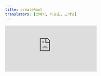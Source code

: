 ```yaml
---
title: createRoot
translators: [안예지, 이승효, 고석영]
---
```

<iframe 
  style={{aspectRatio: 1.7778, width: '100%'}} 
  src="https://www.youtube.com/embed/playlist?list=PLjQV3hketAJkh6BEl0n4PDS_2fBd0cS9v&index=70&start=0"
  title="YouTube video player" 
  frameBorder="0" 
/>

<Intro>

`createRoot` lets you create a root to display React components inside a browser DOM node.
<Trans>`createRoot`로 브라우저 DOM 노드 안에 React 컴포넌트를 표시하는 루트를 생성할 수 있습니다.</Trans>

```js
const root = createRoot(domNode, options?)
```

</Intro>

<InlineToc />

---

## Reference<Trans>참조</Trans> {/*reference*/}

### `createRoot(domNode, options?)` {/*createroot*/}

Call `createRoot` to create a React root for displaying content inside a browser DOM element.
<Trans>`createRoot`를 호출하면 브라우저 DOM 엘리먼트 안에 콘텐츠를 표시할 수 있는 React 루트를 생성합니다.</Trans>

```js
import { createRoot } from 'react-dom/client';

const domNode = document.getElementById('root');
const root = createRoot(domNode);
```

React will create a root for the `domNode`, and take over managing the DOM inside it. After you've created a root, you need to call [`root.render`](#root-render) to display a React component inside of it:
<Trans>React는 `domNode`에 대한 루트를 생성하고 그 안에 있는 DOM을 관리합니다. 루트를 생성한 후에는 [`root.render`](#root-render)를 호출해 그 안에 React 컴포넌트를 표시해야 합니다:</Trans>

```js
root.render(<App />);
```

An app fully built with React will usually only have one `createRoot` call for its root component. A page that uses "sprinkles" of React for parts of the page may have as many separate roots as needed.
<Trans>온전히 React만으로 빌드된 앱에서는 일반적으로 루트 컴포넌트에 대한 `createRoot` 호출이 하나만 있습니다. 페이지의 일부에 React를 "뿌려서" 사용하는 페이지의 경우에는 루트를 필요한 만큼 많이 작성할 수도 있습니다.</Trans>

[See more examples below.](#usage)
<Trans>[아래에서 더 많은 예시를 확인하세요.](#usage)</Trans>

#### Parameters<Trans>매개변수</Trans> {/*parameters*/}

* `domNode`: A [DOM element.](https://developer.mozilla.org/en-US/docs/Web/API/Element) React will create a root for this DOM element and allow you to call functions on the root, such as `render` to display rendered React content.
<Trans>`domNode`: [DOM 엘리먼트.](https://developer.mozilla.org/en-US/docs/Web/API/Element) React는 이 DOM 엘리먼트에 대한 루트를 생성하고 렌더링된 React 콘텐츠를 표시하는 `render`와 같은 함수를 루트에서 호출할 수 있도록 합니다.</Trans>

* **optional** `options`: An object with options for this React root.
<Trans outdent>**선택적** `options`: 이 React 루트에 대한 옵션이 있는 객체입니다.</Trans>

  * **optional** `onRecoverableError`: Callback called when React automatically recovers from errors.
  <Trans>**선택적**  `onRecoverableError`: React가 오류로부터 자동으로 복구될 때 호출되는 콜백.</Trans>

  * **optional** `identifierPrefix`: A string prefix React uses for IDs generated by [`useId`.](/reference/react/useId) Useful to avoid conflicts when using multiple roots on the same page.
  <Trans>**선택적** `identifierPrefix` : React가 [`useId`](/reference/react/useId)에 의해 생성된 ID에 사용하는 문자열 접두사. 같은 페이지에서 여러개의 루트를 사용할 때 충돌을 피하는 데 유용합니다.</Trans>

#### Returns<Trans>반환값</Trans> {/*returns*/}

`createRoot` returns an object with two methods: [`render`](#root-render) and [`unmount`.](#root-unmount)
<Trans>`createRoot`는 [`render`](#root-render)와 [`unmount`](#root-unmount) 두 가지 메서드가 있는 객체를 반환합니다.</Trans>

#### Caveats<Trans>주의사항</Trans> {/*caveats*/}
* If your app is server-rendered, using `createRoot()` is not supported. Use [`hydrateRoot()`](/reference/react-dom/client/hydrateRoot) instead.
<Trans>앱이 서버에서 렌더링되는 경우 `createRoot()`는 사용할 수 없습니다. 대신 [`hydrateRoot()`](/reference/react-dom/client/hydrateRoot)를 사용하세요.</Trans>

* You'll likely have only one `createRoot` call in your app. If you use a framework, it might do this call for you.
<Trans>앱에 `createRoot` 호출이 오직 하나만 있을 가능성이 높습니다. 프레임워크를 사용하는 경우 프레임워크가 이 호출을 대신 수행할 수도 있습니다.</Trans>

* When you want to render a piece of JSX in a different part of the DOM tree that isn't a child of your component (for example, a modal or a tooltip), use [`createPortal`](/reference/react-dom/createPortal) instead of `createRoot`.
<Trans>컴포넌트의 자식이 아닌 DOM 트리의 다른 부분(예: 모달 또는 툴팁)에 JSX 조각을 렌더링하려는 경우, `createRoot` 대신 [`createPortal`](/reference/react-dom/createPortal)을 사용하세요.</Trans>

---

### `root.render(reactNode)` {/*root-render*/}

Call `root.render` to display a piece of [JSX](/learn/writing-markup-with-jsx) ("React node") into the React root's browser DOM node.
<Trans>`root.render`를 호출하여 [JSX](/learn/writing-markup-with-jsx) 조각("React 노드")을 React 루트의 브라우저 DOM 노드에 표시합니다.</Trans>

```js
root.render(<App />);
```

React will display `<App />` in the `root`, and take over managing the DOM inside it.
<Trans>React는 `root`에 `<App />`을 표시하고 그 안에 있는 DOM을 관리합니다.</Trans>

[See more examples below.](#usage)
<Trans>[아래에서 더 많은 예시를 확인하세요.](#usage)</Trans>

#### Parameters<Trans>매개변수</Trans> {/*root-render-parameters*/}

* `reactNode`: A *React node* that you want to display. This will usually be a piece of JSX like `<App />`, but you can also pass a React element constructed with [`createElement()`](/reference/react/createElement), a string, a number, `null`, or `undefined`.
<Trans outdent>`reactNode`: 표시하려는 *React 노드*. 일반적으로 `<App />`과 같은 JSX 조각이 되지만, [`createElement()`](/reference/react/createElement)로 작성한 React 엘리먼트, 문자열, 숫자, `null`, `undefined` 등을 전달할 수도 있습니다.</Trans>

#### Returns<Trans>반환값</Trans> {/*root-render-returns*/}

`root.render` returns `undefined`.
<Trans>`root.render` 는 `undefined`를 반환합니다.</Trans>

#### Caveats<Trans>주의사항</Trans> {/*root-render-caveats*/}

* The first time you call `root.render`, React will clear all the existing HTML content inside the React root before rendering the React component into it.
<Trans>`root.render`를 처음 호출하면 React는 React 컴포넌트를 렌더링하기 전에 React 루트 내부의 모든 기존 HTML 콘텐츠를 지웁니다.</Trans>

* If your root's DOM node contains HTML generated by React on the server or during the build, use [`hydrateRoot()`](/reference/react-dom/client/hydrateRoot) instead, which attaches the event handlers to the existing HTML.
<Trans>서버에서 또는 빌드 중에 React에 의해 생성된 HTML이 루트의 DOM 노드에 포함된 경우, 대신 이벤트 핸들러를 기존 HTML에 첨부하는 [`hydrateRoot()`](/reference/react-dom/client/hydrateRoot)를 사용하세요.</Trans>

* If you call `render` on the same root more than once, React will update the DOM as necessary to reflect the latest JSX you passed. React will decide which parts of the DOM can be reused and which need to be recreated by ["matching it up"](/learn/preserving-and-resetting-state) with the previously rendered tree. Calling `render` on the same root again is similar to calling the [`set` function](/reference/react/useState#setstate) on the root component: React avoids unnecessary DOM updates.
<Trans>동일한 루트에서 `render`를 두 번 이상 호출하면, React는 필요에 따라 DOM을 업데이트하여 사용자가 전달한 최신 JSX를 반영합니다. React는 이전에 렌더링된 트리와 ["비교"](/learn/preserving-and-resetting-state)해서 재사용할 수 있는 부분과 다시 만들어야 하는 부분을 결정합니다. 동일한 루트에서 `render`를 다시 호출하는 것은 루트 컴포넌트에서 [`set` 함수](/reference/react/useState#setstate)를 호출하는 것과 비슷합니다. React는 불필요한 DOM 업데이트를 피합니다.</Trans>

---

### `root.unmount()` {/*root-unmount*/}

Call `root.unmount` to destroy a rendered tree inside a React root.
<Trans>`root.unmount`를 호출하면 React 루트 내부에서 렌더링된 트리를 삭제합니다.</Trans>

```js
root.unmount();
```

An app fully built with React will usually not have any calls to `root.unmount`.
<Trans>온전히 React만으로 작성된 앱에는 일반적으로 `root.unmount`에 대한 호출이 없습니다.</Trans>

This is mostly useful if your React root's DOM node (or any of its ancestors) may get removed from the DOM by some other code. For example, imagine a jQuery tab panel that removes inactive tabs from the DOM. If a tab gets removed, everything inside it (including the React roots inside) would get removed from the DOM as well. In that case, you need to tell React to "stop" managing the removed root's content by calling `root.unmount`. Otherwise, the components inside the removed root won't know to clean up and free up global resources like subscriptions.
<Trans>이 함수는 React 루트의 DOM 노드(또는 그 조상 노드)가 다른 코드에 의해 DOM에서 제거될 수 있는 경우에 주로 유용합니다. 예를 들어, DOM에서 비활성 탭을 제거하는 jQuery 탭 패널을 상상해 보세요. 탭이 제거되면 그 안에 있는 모든 것(내부의 React 루트를 포함)도 DOM에서 제거됩니다. 이 경우 `root.unmount`를 호출하여 제거된 루트의 콘텐츠 관리를 "중지"하도록 React에 지시해야 합니다. 그렇지 않으면 제거된 루트 내부의 컴포넌트는 구독과 같은 글로벌 리소스를 정리 및 확보하지 않은 채로 머물게 됩니다.</Trans>

Calling `root.unmount` will unmount all the components in the root and "detach" React from the root DOM node, including removing any event handlers or state in the tree. 
<Trans>`root.unmount`를 호출하면 루트에 있는 모든 컴포넌트가 unmount되고, 트리상의 이벤트 핸들러나 state가 제거되며, 루트 DOM 노드에서 React가 "분리"됩니다</Trans>


#### Parameters<Trans>매개변수</Trans> {/*root-unmount-parameters*/}

`root.unmount` does not accept any parameters.
<Trans>`root.unmount`는 매개변수를 받지 않습니다.</Trans>

#### Returns<Trans>반환값</Trans> {/*root-unmount-returns*/}

`root.unmount` returns `undefined`.
<Trans>`root.render`는 `undefined`를 반환합니다.</Trans>


#### Caveats<Trans>주의사항</Trans> {/*root-unmount-caveats*/}

* Calling `root.unmount` will unmount all the components in the tree and "detach" React from the root DOM node.
<Trans>`root.unmount`를 호출하면 트리의 모든 컴포넌트가 unmount되고 루트 DOM 노드에서 React가 "분리"됩니다.</Trans>

* Once you call `root.unmount` you cannot call `root.render` again on the same root. Attempting to call `root.render` on an unmounted root will throw a "Cannot update an unmounted root" error. However, you can create a new root for the same DOM node after the previous root for that node has been unmounted.
<Trans>`root.unmount`를 호출한 후에는 같은 루트에서 `root.render`를 다시 호출할 수 없습니다. unmount된 루트에서 `root.render`를 호출하려고 하면 "unmount된 root를 업데이트할 수 없습니다." 오류가 발생합니다. 그러나 해당 노드의 이전 루트가 unmount된 후 동일한 DOM 노드에 새로운 루트를 만들 수는 있습니다.</Trans>

---

## Usage<Trans>사용법</Trans> {/*usage*/}

### Rendering an app fully built with React<Trans>온전히 React만으로 작성된 앱 렌더링하기</Trans> {/*rendering-an-app-fully-built-with-react*/}

If your app is fully built with React, create a single root for your entire app.
<Trans>앱이 온전히 React만으로 작성된 경우, 전체 앱에 대해 단일 루트를 생성하세요.</Trans>

```js [[1, 3, "document.getElementById('root')"], [2, 4, "<App />"]]
import { createRoot } from 'react-dom/client';

const root = createRoot(document.getElementById('root'));
root.render(<App />);
```

Usually, you only need to run this code once at startup. It will:
<Trans>일반적으로 이 코드는 시작할 때 한 번만 실행하면 됩니다.</Trans>

1. Find the <CodeStep step={1}>browser DOM node</CodeStep> defined in your HTML.
<Trans outdent>HTML에 정의된 <CodeStep step={1}>브라우저 DOM 노드</CodeStep>를 찾으세요.</Trans>

2. Display the <CodeStep step={2}>React component</CodeStep> for your app inside.
<Trans outdent>그 안에 앱의 <CodeStep step={2}>React 컴포넌트</CodeStep>를 표시하세요.</Trans>

<Sandpack>

```html index.html
<!DOCTYPE html>
<html>
  <head><title>My app</title></head>
  <body>
    <!-- This is the DOM node -->
    <div id="root"></div>
  </body>
</html>
```

```js src/index.js active
import { createRoot } from 'react-dom/client';
import App from './App.js';
import './styles.css';

const root = createRoot(document.getElementById('root'));
root.render(<App />);
```

```js src/App.js
import { useState } from 'react';

export default function App() {
  return (
    <>
      <h1>Hello, world!</h1>
      <Counter />
    </>
  );
}

function Counter() {
  const [count, setCount] = useState(0);
  return (
    <button onClick={() => setCount(count + 1)}>
      You clicked me {count} times
    </button>
  );
}
```

</Sandpack>

**If your app is fully built with React, you shouldn't need to create any more roots, or to call [`root.render`](#root-render) again.** 
<Trans>**앱이 온전히 React만으로 작성된 경우, 추가적으로 루트를 더 만들거나 [`root.render`](#root-render)를 다시 호출할 필요가 없습니다.**</Trans>

From this point on, React will manage the DOM of your entire app. To add more components, [nest them inside the `App` component.](/learn/importing-and-exporting-components) When you need to update the UI, each of your components can do this by [using state.](/reference/react/useState) When you need to display extra content like a modal or a tooltip outside the DOM node, [render it with a portal.](/reference/react-dom/createPortal)
<Trans>이 시점부터 React는 전체 앱의 DOM을 관리합니다. 컴포넌트를 더 추가하려면[ `App` 컴포넌트 안에 중첩](/learn/importing-and-exporting-components)시키세요. UI 업데이트는 각 컴포넌트의 [state를 통해](/reference/react/useState) 수행할 수 있습니다. 모달이나 툴팁과 같은 추가 콘텐츠를 DOM 노드 외부에 표시해야 하는 경우 [포털로 렌더링](/reference/react-dom/createPortal)하세요.</Trans>

<Note>

When your HTML is empty, the user sees a blank page until the app's JavaScript code loads and runs:
<Trans>HTML이 비어있으면, 앱의 JavaScript 코드가 로드되고 실행될 때까지 사용자에게 빈 페이지가 표시됩니다:</Trans>

```html
<div id="root"></div>
```

This can feel very slow! To solve this, you can generate the initial HTML from your components [on the server or during the build.](/reference/react-dom/server) Then your visitors can read text, see images, and click links before any of the JavaScript code loads. We recommend [using a framework](/learn/start-a-new-react-project#production-grade-react-frameworks) that does this optimization out of the box. Depending on when it runs, this is called *server-side rendering (SSR)* or *static site generation (SSG).*
<Trans>이것은 매우 느리게 느껴질 수 있습니다! 이 문제를 해결하기 위해 [서버에서 또는 빌드 중에](/reference/react-dom/server) 컴포넌트로부터 초기 HTML을 생성할 수 있습니다. 그러면 방문자는 JavaScript 코드가 로드되기 전에 텍스트를 읽고, 이미지를 보고, 링크를 클릭할 수 있습니다. 이 최적화를 기본적으로 수행하는 [프레임워크를 사용](/learn/start-a-new-react-project#production-grade-react-frameworks)하는 것이 좋습니다. 실행 시점에 따라 이를 *서버측 렌더링(SSR)* 또는 *정적 사이트 생성(SSG)* 이라고 합니다.</Trans>

</Note>

<Pitfall>

**Apps using server rendering or static generation must call [`hydrateRoot`](/reference/react-dom/client/hydrateRoot) instead of `createRoot`.** React will then *hydrate* (reuse) the DOM nodes from your HTML instead of destroying and re-creating them.
<Trans>**서버 렌더링이나 정적 생성을 사용하는 앱은 `createRoot` 대신 [`hydrateRoot`](/reference/react-dom/client/hydrateRoot)를 호출해야 합니다.** 그러면 React는 DOM 노드를 파괴하고 다시 생성하는 대신 HTML으로부터 *hydrate*(재사용)합니다.</Trans>

</Pitfall>

---

### Rendering a page partially built with React<Trans>React로 부분적으로 빌드된 페이지 렌더링하기</Trans> {/*rendering-a-page-partially-built-with-react*/}

If your page [isn't fully built with React](/learn/add-react-to-an-existing-project#using-react-for-a-part-of-your-existing-page), you can call `createRoot` multiple times to create a root for each top-level piece of UI managed by React. You can display different content in each root by calling [`root.render`.](#root-render)
<Trans>페이지가 [React만으로 작성되지 않은 경우](/learn/add-react-to-an-existing-project#using-react-for-a-part-of-your-existing-page), React가 관리하는 각 최상위 UI에 대한 루트를 생성하기 위해 `createRoot`를 여러 번 호출할 수 있습니다. 루트마다 [`root.render`](#root-render)를 호출함으로써 각각 다른 콘텐츠를 표시할 수 있습니다.</Trans>

Here, two different React components are rendered into two DOM nodes defined in the `index.html` file:
<Trans>다음 예시에서는 서로 다른 두 개의 React 컴포넌트가 `index.html` 파일에 정의된 두 개의 DOM 노드에 렌더링됩니다:</Trans>

<Sandpack>

```html public/index.html
<!DOCTYPE html>
<html>
  <head><title>My app</title></head>
  <body>
    <nav id="navigation"></nav>
    <main>
      <p>This paragraph is not rendered by React (open index.html to verify).</p>
      <section id="comments"></section>
    </main>
  </body>
</html>
```

```js src/index.js active
import './styles.css';
import { createRoot } from 'react-dom/client';
import { Comments, Navigation } from './Components.js';

const navDomNode = document.getElementById('navigation');
const navRoot = createRoot(navDomNode); 
navRoot.render(<Navigation />);

const commentDomNode = document.getElementById('comments');
const commentRoot = createRoot(commentDomNode); 
commentRoot.render(<Comments />);
```

```js src/Components.js
export function Navigation() {
  return (
    <ul>
      <NavLink href="/">Home</NavLink>
      <NavLink href="/about">About</NavLink>
    </ul>
  );
}

function NavLink({ href, children }) {
  return (
    <li>
      <a href={href}>{children}</a>
    </li>
  );
}

export function Comments() {
  return (
    <>
      <h2>Comments</h2>
      <Comment text="Hello!" author="Sophie" />
      <Comment text="How are you?" author="Sunil" />
    </>
  );
}

function Comment({ text, author }) {
  return (
    <p>{text} — <i>{author}</i></p>
  );
}
```

```css
nav ul { padding: 0; margin: 0; }
nav ul li { display: inline-block; margin-right: 20px; }
```

</Sandpack>

You could also create a new DOM node with [`document.createElement()`](https://developer.mozilla.org/en-US/docs/Web/API/Document/createElement) and add it to the document manually.
<Trans>[`document.createElement()`](https://developer.mozilla.org/en-US/docs/Web/API/Document/createElement)를 사용하여 새 DOM 노드를 생성하고 문서에 수동으로 추가할 수도 있습니다.</Trans>

```js
const domNode = document.createElement('div');
const root = createRoot(domNode); 
root.render(<Comment />);
document.body.appendChild(domNode); // You can add it anywhere in the document
```

To remove the React tree from the DOM node and clean up all the resources used by it, call [`root.unmount`.](#root-unmount)
<Trans>DOM 노드에서 React 트리를 제거하고 이 트리가 사용하는 모든 리소스를 정리하려면 [`root.unmount`](#root-unmount)를 호출하세요.</Trans>

```js
root.unmount();
```

This is mostly useful if your React components are inside an app written in a different framework.
<Trans>이 기능은 React 컴포넌트가 다른 프레임워크로 작성된 앱 내부에 있는 경우에 주로 유용합니다.</Trans>

---

### Updating a root component<Trans>루트 컴포넌트 업데이트하기</Trans> {/*updating-a-root-component*/}

You can call `render` more than once on the same root. As long as the component tree structure matches up with what was previously rendered, React will [preserve the state.](/learn/preserving-and-resetting-state) Notice how you can type in the input, which means that the updates from repeated `render` calls every second in this example are not destructive:
<Trans>같은 루트에서 `render`를 두 번 이상 호출할 수도 있습니다. 컴포넌트 트리 구조가 이전 렌더링과 일치하는 한, React는 [기존 state를 유지](/learn/preserving-and-resetting-state)합니다. 다음 예제에서 input에 어떻게 타이핑하든 관계 없이, 매 초 반복되는 `render` 호출로 인한 업데이트가 아무런 문제를 일으키지 않음을 주목하세요:</Trans>

<Sandpack>

```js src/index.js active
import { createRoot } from 'react-dom/client';
import './styles.css';
import App from './App.js';

const root = createRoot(document.getElementById('root'));

let i = 0;
setInterval(() => {
  root.render(<App counter={i} />);
  i++;
}, 1000);
```

```js src/App.js
export default function App({counter}) {
  return (
    <>
      <h1>Hello, world! {counter}</h1>
      <input placeholder="Type something here" />
    </>
  );
}
```

</Sandpack>

It is uncommon to call `render` multiple times. Usually, your components will [update state](/reference/react/useState) instead.
<Trans>`render`를 여러번 호출하는 경우는 흔하지 않습니다. 대신 일반적으로 컴포넌트가 [state를 업데이트](/reference/react/useState)합니다.</Trans>

---
## Troubleshooting<Trans>문제 해결</Trans> {/*troubleshooting*/}

### I've created a root, but nothing is displayed<Trans>루트를 생성했는데 아무것도 표시되지 않습니다</Trans> {/*ive-created-a-root-but-nothing-is-displayed*/}

Make sure you haven't forgotten to actually *render* your app into the root:
<Trans>실제로 앱을 루트에 **렌더링**하는 것을 잊지 않았는지 확인하세요:</Trans>

```js {5}
import { createRoot } from 'react-dom/client';
import App from './App.js';

const root = createRoot(document.getElementById('root'));
root.render(<App />);
```

Until you do that, nothing is displayed.
<Trans>`root.render(...)` 명령 없이는 아무것도 표시되지 않습니다.</Trans>

---

### I'm getting an error: "Target container is not a DOM element"<Trans>"대상 컨테이너가 DOM 엘리먼트가 아닙니다" 라는 오류가 발생합니다</Trans> {/*im-getting-an-error-target-container-is-not-a-dom-element*/}

This error means that whatever you're passing to `createRoot` is not a DOM node.
<Trans>이 오류는 `createRoot`에 전달한 것이 DOM 노드가 아님을 의미합니다. </Trans>

If you're not sure what's happening, try logging it:
<Trans>무슨 일이 발생했는지 확실하지 않다면 로깅을 시도해 보세요:</Trans>

```js {2}
const domNode = document.getElementById('root');
console.log(domNode); // ???
const root = createRoot(domNode);
root.render(<App />);
```

For example, if `domNode` is `null`, it means that [`getElementById`](https://developer.mozilla.org/en-US/docs/Web/API/Document/getElementById) returned `null`. This will happen if there is no node in the document with the given ID at the time of your call. There may be a few reasons for it:
<Trans>예를 들어, `domNode`가 `null`이면 [`getElementById`](https://developer.mozilla.org/ko/docs/Web/API/Document/getElementById) 가 `null`을 반환했음을 의미합니다. 이는 호출 시점에 문서에 지정된 ID를 가진 노드가 없는 경우에 발생합니다. 몇 가지 이유가 있을 수 있습니다.</Trans>

1. The ID you're looking for might differ from the ID you used in the HTML file. Check for typos!
<Trans outdent>찾고자 하는 ID가 HTML 파일에서 사용한 ID와 다를 수 있습니다. 오타가 있는지 확인하세요!</Trans>

2. Your bundle's `<script>` tag cannot "see" any DOM nodes that appear *after* it in the HTML.
<Trans outdent>번들의 `<script>` 태그는 HTML에서 그보다 *뒤에* 있는 DOM 노드를 "인식할" 수 없습니다.</Trans>

Another common way to get this error is to write `createRoot(<App />)` instead of `createRoot(domNode)`.
<Trans>또다른 일반적인 사례는 `createRoot(domNode)` 대신 `createRoot(<App />)`으로 작성했을 경우입니다.</Trans>

---

### I'm getting an error: "Functions are not valid as a React child."<Trans>"함수가 React 자식으로 유효하지 않습니다" 오류가 발생합니다.</Trans> {/*im-getting-an-error-functions-are-not-valid-as-a-react-child*/}

This error means that whatever you're passing to `root.render` is not a React component.
<Trans>이 오류는 `root.render`에 전달하는 것이 React 컴포넌트가 아님을 의미합니다.</Trans>

This may happen if you call `root.render` with `Component` instead of `<Component />`:
<Trans>이 오류는 `<Component />` 대신 `Component`로 `root.render`를 호출할 때 발생할 수 있습니다:</Trans>

```js {2,5}
// 🚩 Wrong: App is a function, not a Component.
root.render(App);

// ✅ Correct: <App /> is a component.
root.render(<App />);
```

Or if you pass a function to `root.render`, instead of the result of calling it:
<Trans> 또는 함수를 호출한 결과 대신 `root.render`에 함수 자체를 전달했을 때도 발생할 수 있습니다:</Trans>

```js {2,5}
// 🚩 Wrong: createApp is a function, not a component.
root.render(createApp);

// ✅ Correct: call createApp to return a component.
root.render(createApp());
```

---

### My server-rendered HTML gets re-created from scratch<Trans>서버에서 렌더링된 HTML이 처음부터 다시 생성됩니다</Trans> {/*my-server-rendered-html-gets-re-created-from-scratch*/}

If your app is server-rendered and includes the initial HTML generated by React, you might notice that creating a root and calling `root.render` deletes all that HTML, and then re-creates all the DOM nodes from scratch. This can be slower, resets focus and scroll positions, and may lose other user input.
<Trans>앱이 서버에서 렌더링되고 React의 초기 HTML을 포함하는 경우에, 루트를 생성해서 `root.render`를 호출하면, 모든 HTML이 삭제되고 모든 DOM 노드가 처음부터 다시 생성되는 것을 볼 수 있습니다. 이렇게 하면 속도가 느려지고, 포커스와 스크롤 위치가 재설정되며, 그 밖의 다른 사용자 입력들이 손실될 수 있습니다.</Trans>

Server-rendered apps must use [`hydrateRoot`](/reference/react-dom/client/hydrateRoot) instead of `createRoot`:
<Trans>서버에서 렌더링된 앱은 `createRoot` 대신 [`hydrateRoot`](/reference/react-dom/client/hydrateRoot)를 사용해야 합니다:</Trans>

```js {1,4-7}
import { hydrateRoot } from 'react-dom/client';
import App from './App.js';

hydrateRoot(
  document.getElementById('root'),
  <App />
);
```

Note that its API is different. In particular, usually there will be no further `root.render` call.
<Trans>API가 다르다는 점에 유의하세요. 특히, 일반적으로 `root.render`를 아예 호출하지 않습니다.</Trans>

